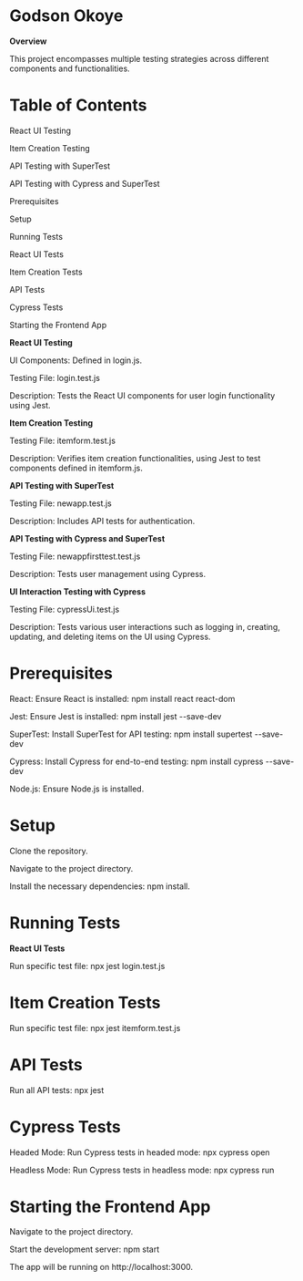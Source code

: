 # Godson Okoye  

**Overview**  

This project encompasses multiple testing strategies across different components and functionalities.  


# Table of Contents  
React UI Testing  

Item Creation Testing  

API Testing with SuperTest  

API Testing with Cypress and SuperTest  

Prerequisites  

Setup  

Running Tests  

React UI Tests  

Item Creation Tests  

API Tests  

Cypress Tests  

Starting the Frontend App  


**React UI Testing**  

UI Components: Defined in login.js.  

Testing File: login.test.js  

Description: Tests the React UI components for user login functionality using Jest.  


**Item Creation Testing**  

Testing File: itemform.test.js  

Description: Verifies item creation functionalities, using Jest to test components defined in itemform.js.

**API Testing with SuperTest**  

Testing File: newapp.test.js  

Description: Includes API tests for authentication.

**API Testing with Cypress and SuperTest**  

Testing File: newappfirsttest.test.js  

Description: Tests user management using Cypress.  

**UI Interaction Testing with Cypress**

Testing File: cypressUi.test.js  

Description: Tests various user interactions such as logging in, creating, updating, and deleting items on the UI using Cypress.

# Prerequisites  

React: Ensure React is installed: npm install react react-dom  

Jest: Ensure Jest is installed: npm install jest --save-dev  

SuperTest: Install SuperTest for API testing: npm install supertest --save-dev  

Cypress: Install Cypress for end-to-end testing: npm install cypress --save-dev  

Node.js: Ensure Node.js is installed.

# Setup 

Clone the repository.  

Navigate to the project directory.  

Install the necessary dependencies: npm install.  

# Running Tests  

**React UI Tests**  

Run specific test file: npx jest login.test.js  

# Item Creation Tests 

Run specific test file: npx jest itemform.test.js  

# API Tests 

Run all API tests: npx jest  

# Cypress Tests  

Headed Mode: Run Cypress tests in headed mode: npx cypress open  

Headless Mode: Run Cypress tests in headless mode: npx cypress run  

# Starting the Frontend App  

Navigate to the project directory.  

Start the development server: npm start  

The app will be running on http://localhost:3000.
